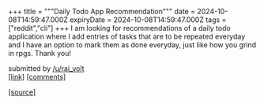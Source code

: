 +++
title = """Daily Todo App Recommendation"""
date = 2024-10-08T14:59:47.000Z
expiryDate = 2024-10-08T14:59:47.000Z
tags = ["reddit","cli"]
+++
I am looking for recommendations of a daily todo application where I add entries of tasks that are to be repeated everyday and I have an option to mark them as done everyday, just like how you grind in rpgs. Thank you!

submitted by [/u/rai\_volt](https://www.reddit.com/user/rai_volt)  
[\[link\]](https://www.reddit.com/r/commandline/comments/1fz1uy2/daily_todo_app_recommendation/) [\[comments\]](https://www.reddit.com/r/commandline/comments/1fz1uy2/daily_todo_app_recommendation/)

[[source]](https://www.reddit.com/r/commandline/comments/1fz1uy2/daily_todo_app_recommendation/)
